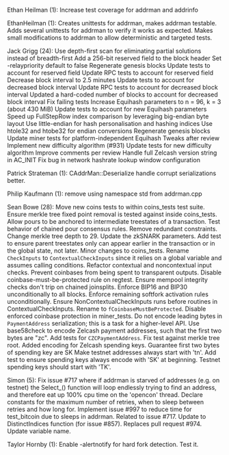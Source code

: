 Ethan Heilman (1):
      Increase test coverage for addrman and addrinfo

EthanHeilman (1):
      Creates unittests for addrman, makes addrman testable. Adds several unittests for addrman to verify it works as expected. Makes small modifications to addrman to allow deterministic and targeted tests.

Jack Grigg (24):
      Use depth-first scan for eliminating partial solutions instead of breadth-first
      Add a 256-bit reserved field to the block header
      Set -relaypriority default to false
      Regenerate genesis blocks
      Update tests to account for reserved field
      Update RPC tests to account for reserved field
      Decrease block interval to 2.5 minutes
      Update tests to account for decreased block interval
      Update RPC tests to account for decreased block interval
      Updated a hard-coded number of blocks to account for decreased block interval
      Fix failing tests
      Increase Equihash parameters to n = 96, k = 3 (about 430 MiB)
      Update tests to account for new Equihash parameters
      Speed up FullStepRow index comparison by leveraging big-endian byte layout
      Use little-endian for hash personalisation and hashing indices
      Use htole32 and htobe32 for endian conversions
      Regenerate genesis blocks
      Update miner tests for platform-independent Equihash
      Tweaks after review
      Implement new difficulty algorithm (#931)
      Update tests for new difficulty algorithm
      Improve comments per review
      Handle full Zelcash version string in AC_INIT
      Fix bug in network hashrate lookup window configuration

Patrick Strateman (1):
      CAddrMan::Deserialize handle corrupt serializations better.

Philip Kaufmann (1):
      remove using namespace std from addrman.cpp

Sean Bowe (28):
      Move new coins tests to within coins_tests test suite.
      Ensure merkle tree fixed point removal is tested against inside coins_tests.
      Allow pours to be anchored to intermediate treestates of a transaction.
      Test behavior of chained pour consensus rules.
      Remove redundant constraints.
      Change merkle tree depth to 29.
      Update the zkSNARK parameters.
      Add test to ensure parent treestates only can appear earlier in the transaction or in the global state, not later.
      Minor changes to coins_tests.
      Rename `CheckInputs` to `ContextualCheckInputs` since it relies on a global variable and assumes calling conditions.
      Refactor contextual and noncontextual input checks.
      Prevent coinbases from being spent to transparent outputs.
      Disable coinbase-must-be-protected rule on regtest.
      Ensure mempool integrity checks don't trip on chained joinsplits.
      Enforce BIP16 and BIP30 unconditionally to all blocks.
      Enforce remaining softfork activation rules unconditionally.
      Ensure NonContextualCheckInputs runs before routines in ContextualCheckInputs.
      Rename to `fCoinbaseMustBeProtected`.
      Disable enforced coinbase protection in miner_tests.
      Do not encode leading bytes in `PaymentAddress` serialization; this is a task for a higher-level API.
      Use base58check to encode Zelcash payment addresses, such that the first two bytes are "zc".
      Add tests for `CZCPaymentAddress`.
      Fix test against merkle tree root.
      Added encoding for Zelcash spending keys.
      Guarantee first two bytes of spending key are SK
      Make testnet addresses always start with 'tn'.
      Add test to ensure spending keys always encode with 'SK' at beginning.
      Testnet spending keys should start with 'TK'.

Simon (5):
      Fix issue #717 where if addrman is starved of addresses (e.g. on testnet) the Select_() function will loop endlessly trying to find an address, and therefore eat up 100% cpu time on the 'opencon' thread.
      Declare constants for the maximum number of retries, when to sleep between retries and how long for.
      Implement issue #997 to reduce time for test_bitcoin due to sleeps in addrman.  Related to issue #717.
      Update to DistinctIndices function (for issue #857). Replaces pull request #974.
      Update variable name.

Taylor Hornby (1):
      Enable -alertnotify for hard fork detection. Test it.

